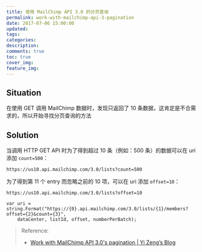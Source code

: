 ```yaml
---
title: 使用 MailChimp API 3.0 的分页查询
permalink: work-with-mailchimp-api-3-pagination
date: 2017-07-06 15:00:00
updated:
tags:
categories:
description:
comments: true
toc: true
cover_img:
feature_img:
---
```


## Situation

在使用 GET 调用 MailChimp 数据时，发现只返回了 10 条数据，这肯定是不合需求的，所以开始寻找分页查询的方法

<!-- more -->

## Solution

当调用 HTTP GET API 时为了得到超过 10 条（例如：500 条）的数据可以在 uri 添加 `count=500`：

```
https://us10.api.mailchimp.com/3.0/lists?count=500
```

为了得到第 11 个 entry 而忽略之前的 10 项，可以在 uri 添加 `offset=10`：

```
https://us10.api.mailchimp.com/3.0/lists?offset=10
```

```
var uri = string.Format("https://{0}.api.mailchimp.com/3.0/lists/{1}/members?offset={2}&count={3}",
    dataCenter, listId, offset, numberPerBatch);
```

> Reference:
>
> - [Work with MailChimp API 3.0&#39;s pagination | Yi Zeng’s Blog](http://yizeng.me/2016/04/30/work-with-mailchimp-api-3-0s-pagination/)
